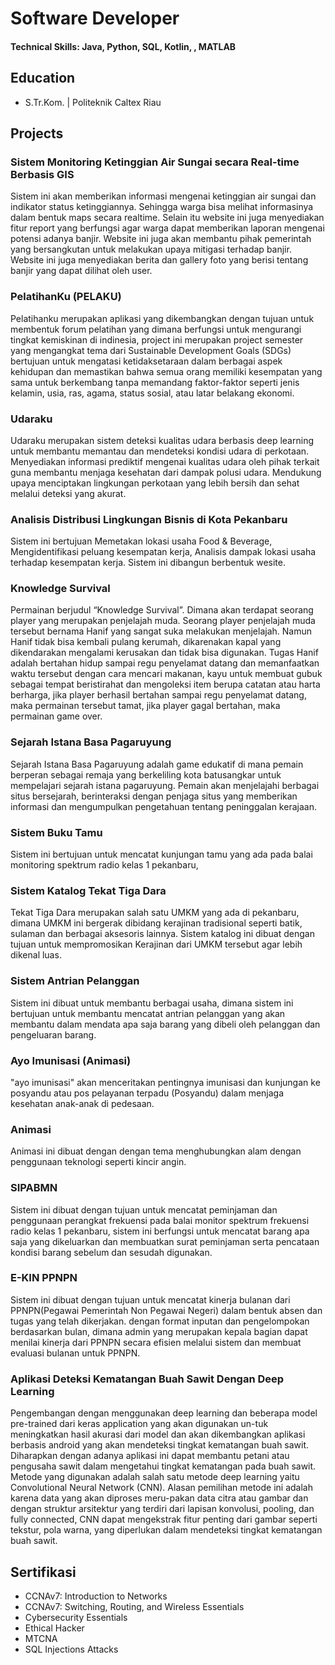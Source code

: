 # Software Developer

#### Technical Skills: Java, Python, SQL, Kotlin, , MATLAB

## Education
- S.Tr.Kom. | Politeknik Caltex Riau 						       		

## Projects
### Sistem Monitoring Ketinggian Air Sungai secara Real-time Berbasis GIS

Sistem ini akan memberikan informasi mengenai ketinggian air sungai dan indikator status ketinggiannya. Sehingga warga bisa melihat informasinya dalam bentuk maps secara realtime. Selain itu website ini juga menyediakan fitur report yang berfungsi agar warga dapat memberikan laporan mengenai potensi adanya banjir. Website ini juga akan membantu pihak pemerintah yang bersangkutan untuk melakukan upaya mitigasi terhadap banjir. Website ini juga menyediakan berita dan gallery foto yang berisi tentang banjir yang dapat dilihat oleh user.


### PelatihanKu (PELAKU)

Pelatihanku merupakan aplikasi yang dikembangkan dengan tujuan untuk membentuk forum pelatihan yang dimana berfungsi untuk mengurangi tingkat kemiskinan di indinesia, project ini merupakan project semester yang mengangkat tema dari Sustainable Development Goals (SDGs) bertujuan untuk mengatasi ketidaksetaraan dalam berbagai aspek kehidupan dan memastikan bahwa semua orang memiliki kesempatan yang sama untuk berkembang tanpa memandang faktor-faktor seperti jenis kelamin, usia, ras, agama, status sosial, atau latar belakang ekonomi.


### Udaraku

Udaraku merupakan sistem deteksi kualitas udara berbasis deep learning untuk membantu memantau dan mendeteksi kondisi udara di perkotaan. Menyediakan informasi prediktif mengenai kualitas udara oleh pihak terkait guna membantu menjaga kesehatan dari dampak polusi udara. Mendukung upaya menciptakan lingkungan perkotaan yang lebih bersih dan sehat melalui deteksi yang
akurat.


### Analisis Distribusi Lingkungan Bisnis di Kota Pekanbaru

Sistem ini bertujuan Memetakan lokasi usaha Food & Beverage, Mengidentifikasi peluang kesempatan kerja, Analisis dampak lokasi usaha terhadap kesempatan kerja. Sistem ini dibangun berbentuk wesite.


### Knowledge Survival

Permainan berjudul “Knowledge Survival”. Dimana akan terdapat seorang player yang merupakan penjelajah muda. Seorang player penjelajah muda tersebut bernama Hanif yang sangat suka melakukan menjelajah. Namun Hanif tidak bisa kembali pulang kerumah, dikarenakan kapal yang dikendarakan mengalami kerusakan dan tidak bisa digunakan. Tugas Hanif adalah bertahan hidup sampai regu penyelamat datang dan memanfaatkan waktu tersebut dengan cara mencari makanan, kayu untuk membuat gubuk sebagai tempat beristirahat dan mengoleksi item berupa catatan atau harta berharga, jika player berhasil bertahan sampai regu penyelamat datang, maka permainan tersebut tamat, jika player gagal bertahan, maka permainan game over.


### Sejarah Istana Basa Pagaruyung
Sejarah Istana Basa Pagaruyung adalah game edukatif di mana pemain berperan sebagai remaja yang berkeliling kota batusangkar untuk mempelajari sejarah istana pagaruyung. Pemain akan menjelajahi berbagai situs bersejarah, berinteraksi dengan penjaga situs yang memberikan informasi dan mengumpulkan pengetahuan tentang peninggalan kerajaan. 


### Sistem Buku Tamu
Sistem ini bertujuan untuk mencatat kunjungan tamu yang ada pada balai monitoring spektrum radio kelas 1 pekanbaru,


### Sistem Katalog Tekat Tiga Dara

Tekat Tiga Dara merupakan salah satu UMKM yang ada di pekanbaru, dimana UMKM ini bergerak dibidang kerajinan tradisional seperti batik, sulaman dan berbagai aksesoris lainnya. Sistem katalog ini dibuat dengan tujuan untuk mempromosikan Kerajinan dari UMKM tersebut agar lebih dikenal luas.


### Sistem Antrian Pelanggan

Sistem ini dibuat untuk membantu berbagai usaha, dimana sistem ini bertujuan untuk membantu mencatat antrian pelanggan yang akan membantu dalam mendata apa saja barang yang dibeli oleh pelanggan dan pengeluaran barang.


### Ayo Imunisasi (Animasi)

"ayo imunisasi" akan menceritakan pentingnya imunisasi dan  kunjungan ke posyandu atau pos pelayanan terpadu (Posyandu) dalam menjaga kesehatan anak-anak di pedesaan.


### Animasi

Animasi ini dibuat dengan dengan tema menghubungkan alam dengan penggunaan teknologi seperti kincir angin.


### SIPABMN

Sistem ini dibuat dengan tujuan untuk mencatat peminjaman dan penggunaan perangkat frekuensi pada balai monitor spektrum frekuensi radio kelas 1 pekanbaru, sistem ini berfungsi untuk mencatat barang apa saja yang dikeluarkan dan membuatkan surat peminjaman serta pencataan kondisi barang sebelum dan sesudah digunakan.


### E-KIN PPNPN

Sistem ini dibuat dengan tujuan untuk mencatat kinerja bulanan dari PPNPN(Pegawai Pemerintah Non Pegawai Negeri) dalam bentuk absen dan tugas yang telah dikerjakan. dengan format inputan dan pengelompokan berdasarkan bulan, dimana admin yang merupakan kepala bagian dapat menilai kinerja dari PPNPN secara efisien melalui sistem dan membuat evaluasi bulanan untuk PPNPN. 


### Aplikasi Deteksi Kematangan Buah Sawit Dengan Deep Learning

Pengembangan dengan menggunakan deep learning dan beberapa model pre-trained dari keras application yang akan digunakan un-tuk meningkatkan hasil akurasi dari model dan akan dikembangkan aplikasi berbasis android yang akan mendeteksi tingkat kematangan buah sawit. Diharapkan dengan adanya aplikasi ini dapat membantu petani atau pengusaha sawit dalam mengetahui tingkat kematangan pada buah sawit. Metode yang digunakan adalah salah satu metode deep learning yaitu Convolutional Neural Network (CNN). Alasan pemilihan metode ini adalah karena data yang akan diproses meru-pakan data citra atau gambar dan dengan struktur arsitektur yang terdiri dari lapisan konvolusi, pooling, dan fully connected, CNN dapat mengekstrak fitur penting dari gambar seperti tekstur, pola warna, yang diperlukan dalam mendeteksi tingkat kematangan buah sawit.

## Sertifikasi
- CCNAv7: Introduction to Networks
- CCNAv7: Switching, Routing, and Wireless Essentials
- Cybersecurity Essentials
- Ethical Hacker
- MTCNA
- SQL Injections Attacks





